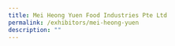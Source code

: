 ```yaml
---
title: Mei Heong Yuen Food Industries Pte Ltd
permalink: /exhibitors/mei-heong-yuen
description: ""
---
```

